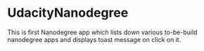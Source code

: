 # UdacityNanodegree
This is first Nanodegree app which lists down various to-be-build nanodegree apps and displays toast message on click on it.

